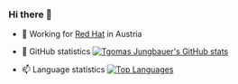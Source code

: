 ### Hi there 👋

- 🔭 Working for [Red Hat](https://www.redhat.com) in Austria

- 🌱 GitHub statistics
[![Tgomas Jungbauer's GitHub stats](https://github-readme-stats.vercel.app/api?username=tjungbauer&show_icons=true&theme=radical)](https://github.com/anuraghazra/github-readme-stats)

- 📫 Language statistics
[![Top Languages](https://github-readme-stats.vercel.app/api/top-langs/?username=tjungbauer&layout=compact&theme=radical&hide=JavaScript)](https://github.com/anuraghazra/github-readme-stats)
